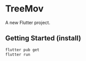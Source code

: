 # TreeMov

A new Flutter project.

## Getting Started (install)

```bash
flutter pub get
flutter run

